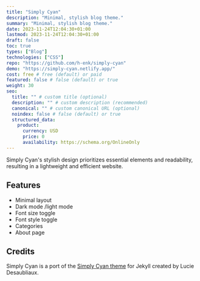 ```yaml
---
title: "Simply Cyan"
description: "Minimal, stylish blog theme."
summary: "Minimal, stylish blog theme."
date: 2023-11-24T12:04:30+01:00
lastmod: 2023-11-24T12:04:30+01:00
draft: false
toc: true
types: ["Blog"]
technologies: ["CSS"]
repo: "https://github.com/h-enk/simply-cyan"
demo: "https://simply-cyan.netlify.app/"
cost: free # free (default) or paid
featured: false # false (default) or true
weight: 30
seo:
  title: "" # custom title (optional)
  description: "" # custom description (recommended)
  canonical: "" # custom canonical URL (optional)
  noindex: false # false (default) or true
  structured_data:
    product:
      currency: USD
      price: 0
      availability: https://schema.org/OnlineOnly
---
```


Simply Cyan's stylish design prioritizes essential elements and readability, resulting in a lightweight and efficient website.

## Features

- Minimal layout
- Dark mode /light mode
- Font size toggle
- Font style toggle
- Categories
- About page

## Credits

Simply Cyan is a port of the [Simply Cyan theme](https://github.com/PQuod/simply-cyan-theme) for Jekyll created by Lucie Desaubliaux.
